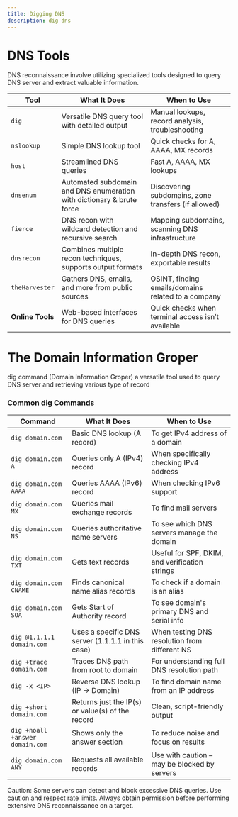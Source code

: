 ```yaml
---
title: Digging DNS
description: dig dns
---
```


# **DNS Tools**

DNS reconnaissance involve utilizing specialized tools designed to query DNS server and extract valuable information. 

| Tool | What It Does | When to Use |
| --- | --- | --- |
| `dig` | Versatile DNS query tool with detailed output | Manual lookups, record analysis, troubleshooting |
| `nslookup` | Simple DNS lookup tool | Quick checks for A, AAAA, MX records |
| `host` | Streamlined DNS queries | Fast A, AAAA, MX lookups |
| `dnsenum` | Automated subdomain and DNS enumeration with dictionary & brute force | Discovering subdomains, zone transfers (if allowed) |
| `fierce` | DNS recon with wildcard detection and recursive search | Mapping subdomains, scanning DNS infrastructure |
| `dnsrecon` | Combines multiple recon techniques, supports output formats | In-depth DNS recon, exportable results |
| `theHarvester` | Gathers DNS, emails, and more from public sources | OSINT, finding emails/domains related to a company |
| **Online Tools** | Web-based interfaces for DNS queries | Quick checks when terminal access isn’t available |

# **The Domain Information Groper**

dig command (Domain Information Groper) a versatile tool used to query DNS server and retrieving various type of record 

### **Common dig Commands**

| Command | What It Does | When to Use |
| --- | --- | --- |
| `dig domain.com` | Basic DNS lookup (A record) | To get IPv4 address of a domain |
| `dig domain.com A` | Queries only A (IPv4) record | When specifically checking IPv4 address |
| `dig domain.com AAAA` | Queries AAAA (IPv6) record | When checking IPv6 support |
| `dig domain.com MX` | Queries mail exchange records | To find mail servers |
| `dig domain.com NS` | Queries authoritative name servers | To see which DNS servers manage the domain |
| `dig domain.com TXT` | Gets text records | Useful for SPF, DKIM, and verification strings |
| `dig domain.com CNAME` | Finds canonical name alias records | To check if a domain is an alias |
| `dig domain.com SOA` | Gets Start of Authority record | To see domain's primary DNS and serial info |
| `dig @1.1.1.1 domain.com` | Uses a specific DNS server (1.1.1.1 in this case) | When testing DNS resolution from different NS |
| `dig +trace domain.com` | Traces DNS path from root to domain | For understanding full DNS resolution path |
| `dig -x <IP>` | Reverse DNS lookup (IP → Domain) | To find domain name from an IP address |
| `dig +short domain.com` | Returns just the IP(s) or value(s) of the record | Clean, script-friendly output |
| `dig +noall +answer domain.com` | Shows only the answer section | To reduce noise and focus on results |
| `dig domain.com ANY` | Requests all available records | Use with caution – may be blocked by servers |

Caution: Some servers can detect and block excessive DNS queries. Use caution
and respect rate limits. Always obtain permission before performing extensive
DNS reconnaissance on a target.
